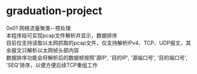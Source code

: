# graduation-project  
0x01  网络流量聚类--预处理  
本程序段可实现pcap文件解析并显示，数据排序  
目前仅支持读取以太网抓取的pcap文件，仅支持解析IPv4、TCP、UDP报文，其余报文只解析以太网帧头部内容  
数据排序功能会将解析后的数据帧按照'源IP', '目的IP', '源端口号', '目的端口号', 'SEQ'排序，以便方便后续TCP重组工作  

